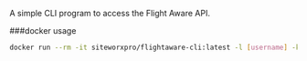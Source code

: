 A simple CLI program to access the Flight Aware API.

###docker usage

```bash
docker run --rm -it siteworxpro/flightaware-cli:latest -l [username] -k [apikey] -a tail-owner -p '{"ident": "N12345"}'
```